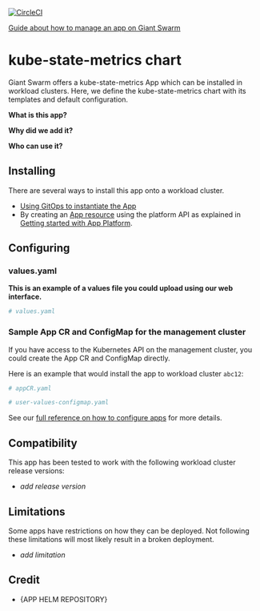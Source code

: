 [![CircleCI](https://dl.circleci.com/status-badge/img/gh/giantswarm/kube-state-metrics/tree/main.svg?style=svg)](https://dl.circleci.com/status-badge/redirect/gh/giantswarm/kube-state-metrics/tree/main)

[Guide about how to manage an app on Giant Swarm](https://handbook.giantswarm.io/docs/dev-and-releng/app-developer-processes/adding_app_to_appcatalog/)

# kube-state-metrics chart

Giant Swarm offers a kube-state-metrics App which can be installed in workload clusters.
Here, we define the kube-state-metrics chart with its templates and default configuration.

**What is this app?**

**Why did we add it?**

**Who can use it?**

## Installing

There are several ways to install this app onto a workload cluster.

- [Using GitOps to instantiate the App](https://docs.giantswarm.io/tutorials/continuous-deployment/apps/add-appcr/)
- By creating an [App resource](https://docs.giantswarm.io/reference/platform-api/crd/apps.application.giantswarm.io) using the platform API as explained in [Getting started with App Platform](https://docs.giantswarm.io/tutorials/fleet-management/app-platform/).

## Configuring

### values.yaml

**This is an example of a values file you could upload using our web interface.**

```yaml
# values.yaml

```

### Sample App CR and ConfigMap for the management cluster

If you have access to the Kubernetes API on the management cluster, you could create the App CR and ConfigMap directly.

Here is an example that would install the app to workload cluster `abc12`:

```yaml
# appCR.yaml

```

```yaml
# user-values-configmap.yaml

```

See our [full reference on how to configure apps](https://docs.giantswarm.io/tutorials/fleet-management/app-platform/app-configuration/) for more details.

## Compatibility

This app has been tested to work with the following workload cluster release versions:

- _add release version_

## Limitations

Some apps have restrictions on how they can be deployed.
Not following these limitations will most likely result in a broken deployment.

- _add limitation_

## Credit

- {APP HELM REPOSITORY}
